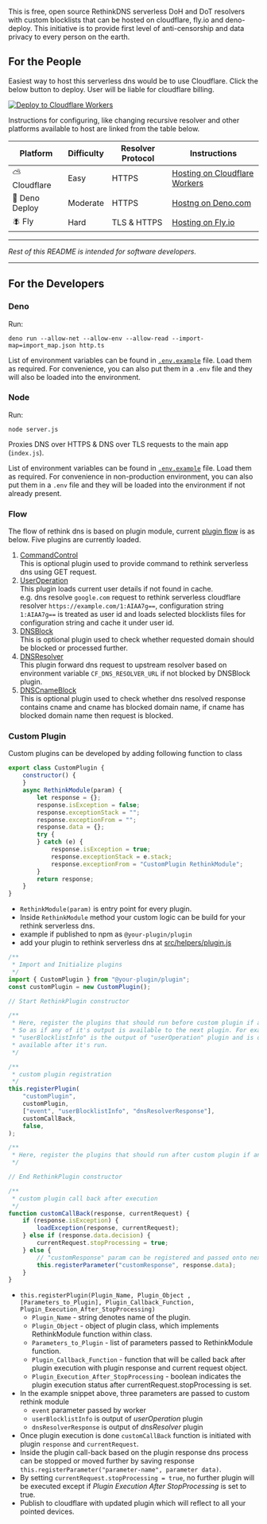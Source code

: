 This is free, open source RethinkDNS serverless DoH and DoT resolvers with custom blocklists
that can be hosted on cloudflare, fly.io and deno-deploy. This initiative is to provide first level of
anti-censorship and data privacy to every person on the earth.

## For the People

Easiest way to host this serverless dns would be to use Cloudflare. Click the below button to deploy. User will be liable for cloudflare billing.

[![Deploy to Cloudflare Workers](https://deploy.workers.cloudflare.com/button)](https://deploy.workers.cloudflare.com/?url=https://github.com/serverless-dns/serverless-dns/)

Instructions for configuring, like changing recursive resolver and other platforms available to host are linked from the table below.

| Platform      | Difficulty | Resolver Protocol | Instructions                                                                            |
| ------------- | ---------- | ----------------- | --------------------------------------------------------------------------------------- |
| ⛅ Cloudflare  | Easy       | HTTPS             | [Hosting on Cloudflare Workers](https://docs.rethinkdns.com/dns/open-source#cloudflare) |
| 🦕 Deno Deploy | Moderate   | HTTPS             | [Hostng on Deno.com](https://docs.rethinkdns.com/dns/open-source#deno-deploy)           |
| 🪰 Fly         | Hard       | TLS & HTTPS       | [Hosting on Fly.io](https://docs.rethinkdns.com/dns/open-source#fly-io)                 |

---

_Rest of this README is intended for software developers._

---

## For the Developers

### Deno

Run:

```
deno run --allow-net --allow-env --allow-read --import-map=import_map.json http.ts
```

List of environment variables can be found in [`.env.example`](.env.example)
file. Load them as required. For convenience, you can also put them in a `.env`
file and they will also be loaded into the environment.

### Node

Run:

```
node server.js
```

Proxies DNS over HTTPS & DNS over TLS requests to the main app (`index.js`).

List of environment variables can be found in [`.env.example`](.env.example)
file. Load them as required. For convenience in non-production environment, you
can also put them in a `.env` file and they will be loaded into the environment
if not already present.

### Flow

The flow of rethink dns is based on plugin module, current
[plugin flow](src/helpers/plugin.js) is as below. Five plugins are currently loaded.

1. [CommandControl](https://github.com/serverless-dns/command-control)<br> This
	 is optional plugin used to provide command to rethink serverless dns using
	 GET request.
2. [UserOperation](https://github.com/serverless-dns/basic)<br> This plugin
	 loads current user details if not found in cache.<br> e.g. dns resolve
	 `google.com` request to rethink serverless cloudflare resolver
	 `https://example.com/1:AIAA7g==`, configuration string `1:AIAA7g==` is
	 treated as user id and loads selected blocklists files for configuration
	 string and cache it under user id.
3. [DNSBlock](https://github.com/serverless-dns/dns-blocker/blob/main/dnsBlock.js)<br>
	 This is optional plugin used to check whether requested domain should be
	 blocked or processed further.
4. [DNSResolver](https://github.com/serverless-dns/dns-blocker/blob/main/dnsResolver.js)<br>
	 This plugin forward dns request to upstream resolver based on environment
	 variable `CF_DNS_RESOLVER_URL` if not blocked by DNSBlock plugin.
5. [DNSCnameBlock](https://github.com/serverless-dns/dns-blocker/blob/main/dnsCnameBlock.js)<br>
	 This is optional plugin used to check whether dns resolved response contains
	 cname and cname has blocked domain name, if cname has blocked domain name
	 then request is blocked.

### Custom Plugin

Custom plugins can be developed by adding following function to class

```javascript
export class CustomPlugin {
	constructor() {
	}
	async RethinkModule(param) {
		let response = {};
		response.isException = false;
		response.exceptionStack = "";
		response.exceptionFrom = "";
		response.data = {};
		try {
		} catch (e) {
			response.isException = true;
			response.exceptionStack = e.stack;
			response.exceptionFrom = "CustomPlugin RethinkModule";
		}
		return response;
	}
}
```

- `RethinkModule(param)` is entry point for every plugin.
- Inside `RethinkModule` method your custom logic can be build for your rethink
	serverless dns.
- example if published to npm as `@your-plugin/plugin`
- add your plugin to rethink serverless dns at [src/helpers/plugin.js](src/helpers/plugin.js)

```javascript
/**
 * Import and Initialize plugins
 */
import { CustomPlugin } from "@your-plugin/plugin";
const customPlugin = new CustomPlugin();

// Start RethinkPlugin constructor

/**
 * Here, register the plugins that should run before custom plugin if any.
 * So as if any of it's output is available to the next plugin. For example,
 * "userBlocklistInfo" is the output of "userOperation" plugin and is only
 * available after it's run.
 */

/**
 * custom plugin registration
 */
this.registerPlugin(
	"customPlugin",
	customPlugin,
	["event", "userBlocklistInfo", "dnsResolverResponse"],
	customCallBack,
	false,
);

/**
 * Here, register the plugins that should run after custom plugin if any.
 */

// End RethinkPlugin constructor

/**
 * custom plugin call back after execution
 */
function customCallBack(response, currentRequest) {
	if (response.isException) {
		loadException(response, currentRequest);
	} else if (response.data.decision) {
		currentRequest.stopProcessing = true;
	} else {
		// "customResponse" param can be registered and passed onto next plugin
		this.registerParameter("customResponse", response.data);
	}
}
```

- `this.registerPlugin(Plugin_Name, Plugin_Object , [Parameters_to_Plugin], Plugin_Callback_Function, Plugin_Execution_After_StopProcessing)`
	- `Plugin_Name` - string denotes name of the plugin.
	- `Plugin_Object` - object of plugin class, which implements RethinkModule
		function within class.
	- `Parameters_to_Plugin` - list of parameters passed to RethinkModule
		function.
	- `Plugin_Callback_Function` - function that will be called back after plugin
		execution with plugin response and current request object.
	- `Plugin_Execution_After_StopProcessing` - boolean indicates the plugin
		execution status after currentRequest.stopProcessing is set.
- In the example snippet above, three parameters are passed to custom rethink
	module
	- `event` parameter passed by worker
	- `userBlocklistInfo` is output of _userOperation_ plugin
	- `dnsResolverResponse` is output of _dnsResolver_ plugin
- Once plugin execution is done `customCallBack` function is initiated with
	plugin `response` and `currentRequest`.
- Inside the plugin call-back based on the plugin response dns process can be
	stopped or moved further by saving response
	`this.registerParameter("parameter-name", parameter data)`.
- By setting `currentRequest.stopProcessing = true`, no further plugin will be
	executed except if _Plugin Execution After StopProcessing_ is set to true.
- Publish to cloudflare with updated plugin which will reflect to all your
	pointed devices.
